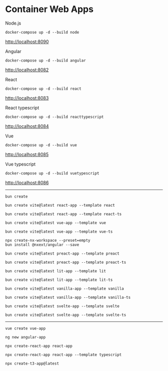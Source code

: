 # Container Web Apps

Node.js

```
docker-compose up -d --build node
```

<http://localhost:8090>

Angular

```
docker-compose up -d --build angular
```

<http://localhost:8082>

React

```
docker-compose up -d --build react
```

<http://localhost:8083>

React typescript

```
docker-compose up -d --build reacttypescript
```

<http://localhost:8084>

Vue

```
docker-compose up -d --build vue
```

<http://localhost:8085>

Vue typescript

```
docker-compose up -d --build vuetypescript
```

<http://localhost:8086>

---


```
bun create
```
```
bun create vite@latest react-app --template react
```
```
bun create vite@latest react-app --template react-ts
```
```
bun create vite@latest vue-app --template vue
```
```
bun create vite@latest vue-app --template vue-ts
```
```
npx create-nx-workspace --preset=empty
bun install @nxext/angular --save
```
```
bun create vite@latest preact-app --template preact
```
```
bun create vite@latest preact-app --template preact-ts
```
```
bun create vite@latest lit-app --template lit
```
```
bun create vite@latest lit-app --template lit-ts
```
```
bun create vite@latest vanilla-app --template vanilla
```
```
bun create vite@latest vanilla-app --template vanilla-ts
```
```
bun create vite@latest svelte-app --template svelte
```
```
bun create vite@latest svelte-app --template svelte-ts
```
---
```
vue create vue-app
```
```
ng new angular-app
```
```
npx create-react-app react-app
```
```
npx create-react-app react-app --template typescript
```
```
npx create-t3-app@latest
```